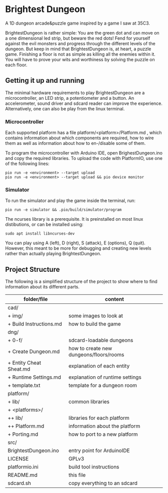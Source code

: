 # Brightest Dungeon

A 1D dungeon arcade&puzzle game inspired by a game I saw at 35C3.

BrightestDungeon is rather simple: You are the green dot and can move on a one dimensional led strip, but beware the red dots!
Fend for yourself against the evil monsters and progress through the different levels of the dungeon.
But keep in mind that BrightestDungeon is, at heart, a puzzle game.
Finishing a floor is not as simple as killing all the enemies within it.
You will have to prove your wits and worthiness by solving the puzzle on each floor.

## Getting it up and running

The minimal hardware requirements to play BrightestDungeon are a microcontroller, an LED strip, a potentiometer and a button.
An accelerometer, sound driver and sdcard reader can improve the experience.
Alternatively, one can also be play from the linux terminal.

### Microcontroller

Each supported platform has a file platform/\<platform\>/Platform.md , which contains information about which components are
required, how to wire them as well as information about how to en-/disable some of them.

To program the microcontroller with Arduino IDE, open BrighestDungeon.ino and copy the required libraries.
To upload the code with PlatformIO, use one of the following lines:

```
pio run -e <environment> --target upload
pio run -e <environment> --target upload && pio device monitor
```

### Simulator

To run the simulator and play the game inside the terminal, run:

```
pio run -e simulator && .pio/build/simulator/program
```

The ncurses library is a prerequisite.
It is preinstalled on most linux distibutions, or can be installed using:

```
sudo apt install libncurses-dev
```

You can play using A (left), D (right), S (attack), E (options), Q (quit).
However, this meant to be more for debugging and creating new levels rather than actually playing BrightestDungeon.

## Project Structure

The following is a simplified structure of the project to show where to find information about its different parts.

folder/file               | content
--------------------------|-------------
cad/                      |
+ img/                    | some images to look at
+ Build Instructions.md   | how to build the game
dng/                      |
+ 0-f/                    | sdcard-loadable dungeons
+ Create Dungeon.md       | how to create new dungeons/floors/rooms
+ Entity Cheat Sheat.md   | explanation of each entity
+ Runtime Settings.md     | explanation of runtime settings
+ template.txt            | template for a dungeon room
platform/                 |
+ lib/                    | common libraries
+ \<platforms\>/          | 
++ lib/                   | libraries for each platform
++ Platform.md            | information about the platform
+ Porting.md              | how to port to a new platform
src/                      | 
BrightestDungeon.ino      | entry point for ArduinoIDE
LICENSE                   | GPLv3
platformio.ini            | build tool instructions
README.md                 | this file
sdcard.sh                 | copy everything to an sdcard
